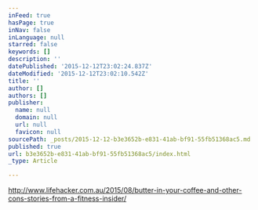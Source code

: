 ```yaml
---
inFeed: true
hasPage: true
inNav: false
inLanguage: null
starred: false
keywords: []
description: ''
datePublished: '2015-12-12T23:02:24.837Z'
dateModified: '2015-12-12T23:02:10.542Z'
title: ''
author: []
authors: []
publisher:
  name: null
  domain: null
  url: null
  favicon: null
sourcePath: _posts/2015-12-12-b3e3652b-e831-41ab-bf91-55fb51368ac5.md
published: true
url: b3e3652b-e831-41ab-bf91-55fb51368ac5/index.html
_type: Article

---
```

http://www.lifehacker.com.au/2015/08/butter-in-your-coffee-and-other-cons-stories-from-a-fitness-insider/